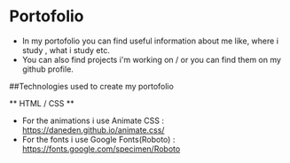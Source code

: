 # Portofolio

- In my portofolio you can find useful information about me like, where i study , what i study etc.
- You can also find projects i'm working on / or you can find them on my github profile.

 ##Technologies used to create my portofolio

** HTML / CSS **
- For the animations i use Animate CSS : https://daneden.github.io/animate.css/
- For the fonts i use Google Fonts(Roboto) : https://fonts.google.com/specimen/Roboto
